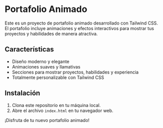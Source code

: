 # Portafolio Animado

Este es un proyecto de portafolio animado desarrollado con Tailwind CSS. El portafolio incluye animaciones y efectos interactivos para mostrar tus proyectos y habilidades de manera atractiva.

## Características

- Diseño moderno y elegante
- Animaciones suaves y llamativas
- Secciones para mostrar proyectos, habilidades y experiencia
- Totalmente personalizable con Tailwind CSS

## Instalación

1. Clona este repositorio en tu máquina local.
2. Abre el archivo `index.html` en tu navegador web.

¡Disfruta de tu nuevo portafolio animado!
